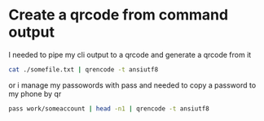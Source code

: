 # Create a qrcode from command output 
I needed to pipe my cli output to a qrcode and generate a qrcode from it

```bash
cat ./somefile.txt | qrencode -t ansiutf8
```

or i manage my passowords with pass and needed to copy a password to my phone by qr

```bash
pass work/someaccount | head -n1 | qrencode -t ansiutf8
```

